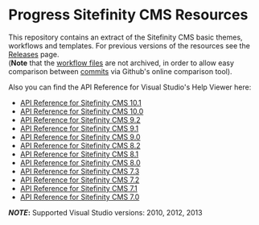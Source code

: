 Progress Sitefinity CMS Resources
===================

This repository contains an extract of the Sitefinity CMS basic themes, workflows and templates. For previous versions of the resources see the [Releases](https://github.com/Sitefinity-SDK/SitefinityResources/releases "SitefinityResources releases") page.   
(**Note** that the [workflow files](https://github.com/Sitefinity-SDK/SitefinityResources/tree/master/Workflows) are not archived, in order to allow easy comparison between [commits](https://github.com/Sitefinity-SDK/SitefinityResources/commits/master) via Github's online comparison tool).

Also you can find the API Reference for Visual Studio's Help Viewer here:

- [API Reference for Sitefinity CMS 10.1](http://sitefinity.blob.core.windows.net/files/Sitefinity_CMS_API_Reference_10.1.6500.0.zip)
- [API Reference for Sitefinity CMS 10.0](http://sitefinity.blob.core.windows.net/files/Sitefinity_CMS_API_Reference_10.0.6400.0.zip)
- [API Reference for Sitefinity CMS 9.2](http://sitefinity.blob.core.windows.net/files/Sitefinity_CMS_API_Reference_9.2.6200.0.zip)
- [API Reference for Sitefinity CMS 9.1](http://sitefinity.blob.core.windows.net/files/Sitefinity_CMS_API_Reference_9.1.6100.0.zip)
- [API Reference for Sitefinity CMS 9.0](http://sitefinity.blob.core.windows.net/files/Sitefinity_Api_Reference_9.0.6000.0.zip)
- [API Reference for Sitefinity CMS 8.2](http://sitefinity.blob.core.windows.net/files/Sitefinity_Api_Reference_8.2.5900.0.zip)
- [API Reference for Sitefinity CMS 8.1](http://sitefinity.blob.core.windows.net/files/Sitefinity_Api_Reference_8.1.5800.0.zip)
- [API Reference for Sitefinity CMS 8.0](http://sitefinity.blob.core.windows.net/files/Sitefinity_API_Reference_8.0.5700.0.zip)
- [API Reference for Sitefinity CMS 7.3](http://sitefinity.blob.core.windows.net/files/Sitefinity_API_Reference_7.3.5600.0.zip)
- [API Reference for Sitefinity CMS 7.2](http://sitefinity.blob.core.windows.net/files/Sitefinity_API_Reference_7.2.5300.0.zip)
- [API Reference for Sitefinity CMS 7.1](http://sitefinity.blob.core.windows.net/files/Sitefinity_API_Reference_7.1.5200.0.zip)
- [API Reference for Sitefinity CMS 7.0](http://sitefinity.blob.core.windows.net/files/Sitefinity_API_Reference_7.0.5100.0.zip)


***NOTE*:** Supported Visual Studio versions: 2010, 2012, 2013
